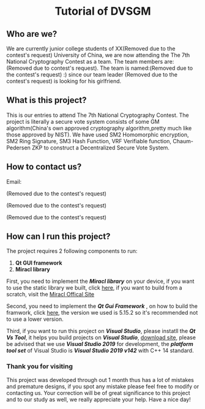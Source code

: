 # <center>Tutorial of DVSGM</center>



## Who are we?

We are currently junior college students of XX(Removed due to the contest's request) University of China, we are now attending the The 7th National Cryptography Contest as a team. The team members are: (Removed due to contest's request). The team is named:(Removed due to the contest's request) :) since our team leader (Removed due to the contest's request) is looking for his girlfriend.



## What is this project?

This is our entries to attend The 7th National Cryptography Contest. The project is literally a secure vote system consists of some GM algorithm(China's own approved cryptography algorithm,pretty much like those approved by NIST). We have used SM2 Homomorphic encryption, SM2 Ring Signature, SM3 Hash Function, VRF Verifiable function, Chaum-Pedersen ZKP to construct a Decentralized Secure Vote System.



## How to contact us?

Email:

(Removed due to the contest's request)

(Removed due to the contest's request)

(Removed due to the contest's request)



## How can I run this project?

The project requires 2 following components to run: 

1. **Qt GUI framework**
2. **Miracl library**

First, you need to implement the ***Miracl library*** on your device, if you want to use the static library we built, click [here](https://github.com/1awrenceYang/A-Decentralized-Vote-System-Based-on-GM-Algorithm/blob/Release-Version-1.1/miracl.lib), if you want to build from a scratch, visit the [Miracl Offical Site](https://github.com/miracl/MIRACL/blob/master/docs/miracl-explained/reference-manual/advanced-arithmetic-routines.md)

Second, you need to implement the ***Qt Gui Framework*** , on how to build the framwork, click [here](https://www.qt.io/zh-cn/), the version we used is 5.15.2 so it's recommended not to use a lower version.

Third, if you want to run this project on ***Visual Studio***, please instatll the ***Qt Vs Tool***, it helps you build projects on ***Visual Studio***, [download site](https://www.qt.io/blog/qt-vs-tools-for-visual-studio-2022), please be advised that we use ***Visual Studio 2019*** for development, the ***platform tool set*** of Visual Studio is ***Visual Studio 2019 v142*** with C++ 14 standard.



### Thank you for visiting

This project was developed through out 1 month thus has a lot of mistakes and premature designs, if you spot any mistake please feel free to modify or contacting us. Your correction will be of great significance to this project and to our study as well, we really appreciate your help. Have a nice day!

